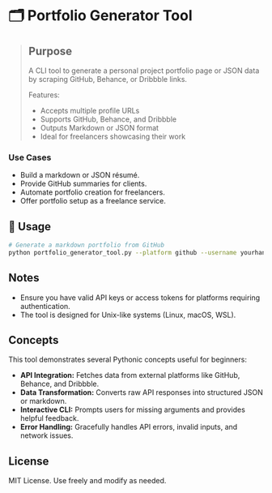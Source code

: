 # 🗂️ Portfolio Generator Tool

> ## Purpose
> A CLI tool to generate a personal project portfolio page or JSON data by scraping GitHub, Behance, or Dribbble links.
>
> Features:
> - Accepts multiple profile URLs
> - Supports GitHub, Behance, and Dribbble
> - Outputs Markdown or JSON format
> - Ideal for freelancers showcasing their work
### Use Cases
- Build a markdown or JSON résumé.
- Provide GitHub summaries for clients.
- Automate portfolio creation for freelancers.
- Offer portfolio setup as a freelance service.

## 🚀 Usage

```bash
# Generate a markdown portfolio from GitHub
python portfolio_generator_tool.py --platform github --username yourhandle --format markdown --output my_portfolio.md
```

## Notes

- Ensure you have valid API keys or access tokens for platforms requiring authentication.
- The tool is designed for Unix-like systems (Linux, macOS, WSL).

## Concepts

This tool demonstrates several Pythonic concepts useful for beginners:

- **API Integration:** Fetches data from external platforms like GitHub, Behance, and Dribbble.
- **Data Transformation:** Converts raw API responses into structured JSON or markdown.
- **Interactive CLI:** Prompts users for missing arguments and provides helpful feedback.
- **Error Handling:** Gracefully handles API errors, invalid inputs, and network issues.

## License

MIT License. Use freely and modify as needed.
